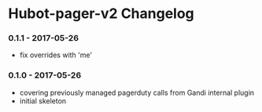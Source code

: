 Hubot-pager-v2 Changelog
==========================

### 0.1.1 - 2017-05-26
- fix overrides with 'me'

### 0.1.0 - 2017-05-26
- covering previously managed pagerduty calls from Gandi internal plugin
- initial skeleton
